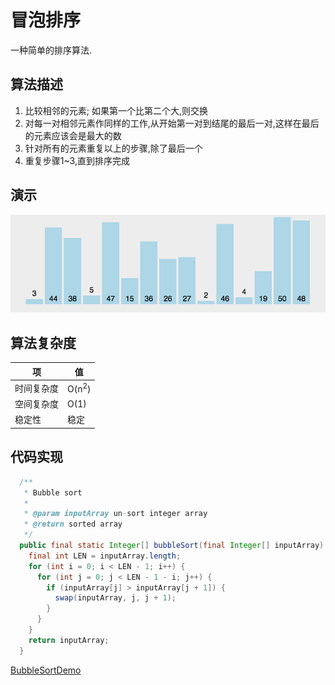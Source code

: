 # 冒泡排序

一种简单的排序算法.

## 算法描述

1. 比较相邻的元素; 如果第一个比第二个大,则交换
2. 对每一对相邻元素作同样的工作,从开始第一对到结尾的最后一对,这样在最后的元素应该会是最大的数
3. 针对所有的元素重复以上的步骤,除了最后一个
4. 重复步骤1~3,直到排序完成

## 演示

![](../../img/sort_bubble.gif)

## 算法复杂度

|项|值|
|---|---|
|时间复杂度|O(n<sup>2</sup>)|
|空间复杂度|O(1)|
|稳定性|稳定|

## 代码实现

```java
  /**
   * Bubble sort
   * 
   * @param inputArray un-sort integer array
   * @return sorted array
   */
  public final static Integer[] bubbleSort(final Integer[] inputArray) {
    final int LEN = inputArray.length;
    for (int i = 0; i < LEN - 1; i++) {
      for (int j = 0; j < LEN - 1 - i; j++) {
        if (inputArray[j] > inputArray[j + 1]) {
          swap(inputArray, j, j + 1);
        }
      }
    }
    return inputArray;
  }
```

[BubbleSortDemo](../../../code/Algorithm/sort/src/main/java/com/openthinks/demo/sort/BubbleSortDemo.java)